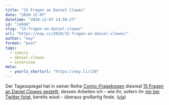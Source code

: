 ```yaml
---
title: "15 Fragen an Daniel Clowes"
date: "2010-12-07"
datetime: "2010-12-07 14:50:27"
id: "14046"
slug: "15-fragen-an-daniel-clowes"
url: "https://eay.cc/2010/15-fragen-an-daniel-clowes/"
author: "eay"
format: "post"
tags:
  - comics
  - daniel-clowes
  - interview
meta:
  - yourls_shorturl: "https://eay.li/130"
---
```


Der Tagesspiegel hat in seiner Reihe [Comic-Fragebogen](http://www.tagesspiegel.de/themen/Comic-Fragebogen) diesmal [15 Fragen an Daniel Clowes gestellt](http://www.tagesspiegel.de/kultur/comics/15-fragen-an-daniel-clowes/3589902.html), dessen Arbeiten ich - wie ihr, sofern ihr [mir bei Twitter folgt](http://twitter.com/Eay), bereits wisst - überaus großartig finde. ([via](http://blog.reprodukt.com/daniel-clowes-beantwortet-15-fragen/))
